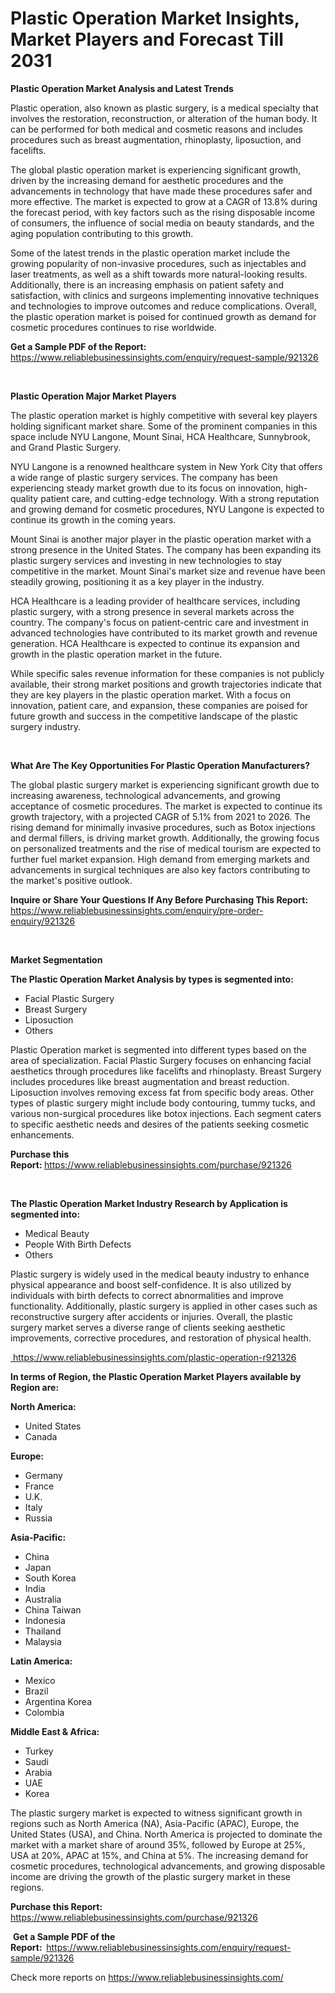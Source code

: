 <p><h1>Plastic Operation Market Insights, Market Players and Forecast Till 2031</h1></p><p><strong>Plastic Operation Market Analysis and Latest Trends</strong></p>
<p><p>Plastic operation, also known as plastic surgery, is a medical specialty that involves the restoration, reconstruction, or alteration of the human body. It can be performed for both medical and cosmetic reasons and includes procedures such as breast augmentation, rhinoplasty, liposuction, and facelifts.</p><p>The global plastic operation market is experiencing significant growth, driven by the increasing demand for aesthetic procedures and the advancements in technology that have made these procedures safer and more effective. The market is expected to grow at a CAGR of 13.8% during the forecast period, with key factors such as the rising disposable income of consumers, the influence of social media on beauty standards, and the aging population contributing to this growth.</p><p>Some of the latest trends in the plastic operation market include the growing popularity of non-invasive procedures, such as injectables and laser treatments, as well as a shift towards more natural-looking results. Additionally, there is an increasing emphasis on patient safety and satisfaction, with clinics and surgeons implementing innovative techniques and technologies to improve outcomes and reduce complications. Overall, the plastic operation market is poised for continued growth as demand for cosmetic procedures continues to rise worldwide.</p></p>
<p><strong>Get a Sample PDF of the Report:&nbsp;</strong> <a href="https://www.reliablebusinessinsights.com/enquiry/request-sample/921326">https://www.reliablebusinessinsights.com/enquiry/request-sample/921326</a></p>
<p>&nbsp;</p>
<p><strong>Plastic Operation Major Market Players</strong></p>
<p><p>The plastic operation market is highly competitive with several key players holding significant market share. Some of the prominent companies in this space include NYU Langone, Mount Sinai, HCA Healthcare, Sunnybrook, and Grand Plastic Surgery.</p><p>NYU Langone is a renowned healthcare system in New York City that offers a wide range of plastic surgery services. The company has been experiencing steady market growth due to its focus on innovation, high-quality patient care, and cutting-edge technology. With a strong reputation and growing demand for cosmetic procedures, NYU Langone is expected to continue its growth in the coming years.</p><p>Mount Sinai is another major player in the plastic operation market with a strong presence in the United States. The company has been expanding its plastic surgery services and investing in new technologies to stay competitive in the market. Mount Sinai's market size and revenue have been steadily growing, positioning it as a key player in the industry.</p><p>HCA Healthcare is a leading provider of healthcare services, including plastic surgery, with a strong presence in several markets across the country. The company's focus on patient-centric care and investment in advanced technologies have contributed to its market growth and revenue generation. HCA Healthcare is expected to continue its expansion and growth in the plastic operation market in the future.</p><p>While specific sales revenue information for these companies is not publicly available, their strong market positions and growth trajectories indicate that they are key players in the plastic operation market. With a focus on innovation, patient care, and expansion, these companies are poised for future growth and success in the competitive landscape of the plastic surgery industry.</p></p>
<p>&nbsp;</p>
<p><strong>What Are The Key Opportunities For Plastic Operation Manufacturers?</strong></p>
<p><p>The global plastic surgery market is experiencing significant growth due to increasing awareness, technological advancements, and growing acceptance of cosmetic procedures. The market is expected to continue its growth trajectory, with a projected CAGR of 5.1% from 2021 to 2026. The rising demand for minimally invasive procedures, such as Botox injections and dermal fillers, is driving market growth. Additionally, the growing focus on personalized treatments and the rise of medical tourism are expected to further fuel market expansion. High demand from emerging markets and advancements in surgical techniques are also key factors contributing to the market's positive outlook.</p></p>
<p><strong>Inquire or Share Your Questions If Any Before Purchasing This Report:</strong> <a href="https://www.reliablebusinessinsights.com/enquiry/pre-order-enquiry/921326">https://www.reliablebusinessinsights.com/enquiry/pre-order-enquiry/921326</a></p>
<p>&nbsp;</p>
<p><strong>Market Segmentation</strong></p>
<p><strong>The Plastic Operation Market Analysis by types is segmented into:</strong></p>
<p><ul><li>Facial Plastic Surgery</li><li>Breast Surgery</li><li>Liposuction</li><li>Others</li></ul></p>
<p><p>Plastic Operation market is segmented into different types based on the area of specialization. Facial Plastic Surgery focuses on enhancing facial aesthetics through procedures like facelifts and rhinoplasty. Breast Surgery includes procedures like breast augmentation and breast reduction. Liposuction involves removing excess fat from specific body areas. Other types of plastic surgery might include body contouring, tummy tucks, and various non-surgical procedures like botox injections. Each segment caters to specific aesthetic needs and desires of the patients seeking cosmetic enhancements.</p></p>
<p><strong>Purchase this Report:&nbsp;</strong><a href="https://www.reliablebusinessinsights.com/purchase/921326">https://www.reliablebusinessinsights.com/purchase/921326</a></p>
<p>&nbsp;</p>
<p><strong>The Plastic Operation Market Industry Research by Application is segmented into:</strong></p>
<p><ul><li>Medical Beauty</li><li>People With Birth Defects</li><li>Others</li></ul></p>
<p><p>Plastic surgery is widely used in the medical beauty industry to enhance physical appearance and boost self-confidence. It is also utilized by individuals with birth defects to correct abnormalities and improve functionality. Additionally, plastic surgery is applied in other cases such as reconstructive surgery after accidents or injuries. Overall, the plastic surgery market serves a diverse range of clients seeking aesthetic improvements, corrective procedures, and restoration of physical health.</p></p>
<p><a href="https://www.reliablebusinessinsights.com/plastic-operation-r921326">&nbsp;https://www.reliablebusinessinsights.com/plastic-operation-r921326</a></p>
<p><strong>In terms of Region, the Plastic Operation Market Players available by Region are:</strong></p>
<p>
    <p> <strong> North America: </strong>
        <ul>
            <li>United States</li>
            <li>Canada</li>
        </ul>
        </p> 
    <p> <strong> Europe: </strong>
        <ul>
            <li>Germany</li>
            <li>France</li>
            <li>U.K.</li>
            <li>Italy</li>
            <li>Russia</li>
        </ul>
        </p> 
    <p> <strong> Asia-Pacific: </strong>
        <ul>
            <li>China</li>
            <li>Japan</li>
            <li>South Korea</li>
            <li>India</li>
            <li>Australia</li>
            <li>China Taiwan</li>
            <li>Indonesia</li>
            <li>Thailand</li>
            <li>Malaysia</li>
        </ul>
        </p> 
    <p> <strong> Latin America: </strong>
        <ul>
            <li>Mexico</li>
            <li>Brazil</li>
            <li>Argentina Korea</li>
            <li>Colombia</li>
        </ul>
        </p> 
    <p> <strong> Middle East & Africa: </strong>
        <ul>
            <li>Turkey</li>
            <li>Saudi</li>
            <li>Arabia</li>
            <li>UAE</li>
            <li>Korea</li>
        </ul>
    </p>
    </p>
<p><p>The plastic surgery market is expected to witness significant growth in regions such as North America (NA), Asia-Pacific (APAC), Europe, the United States (USA), and China. North America is projected to dominate the market with a market share of around 35%, followed by Europe at 25%, USA at 20%, APAC at 15%, and China at 5%. The increasing demand for cosmetic procedures, technological advancements, and growing disposable income are driving the growth of the plastic surgery market in these regions.</p></p>
<p><strong>Purchase this Report: </strong><a href="https://www.reliablebusinessinsights.com/purchase/921326">https://www.reliablebusinessinsights.com/purchase/921326</a></p>
<p>&nbsp;<strong>Get a Sample PDF of the Report:&nbsp;&nbsp;</strong><a href="https://www.reliablebusinessinsights.com/enquiry/request-sample/921326">https://www.reliablebusinessinsights.com/enquiry/request-sample/921326</a></p>
<p><strong></strong></p>
<p>Check more reports on <a href="https://www.reliablebusinessinsights.com/">https://www.reliablebusinessinsights.com/</a></p>